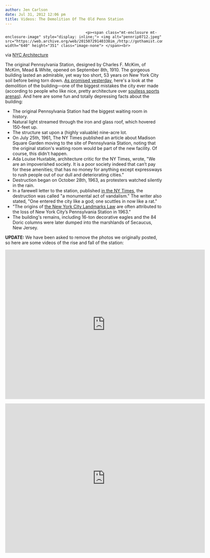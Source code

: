```yaml
---
author: Jen Carlson
date: Jul 31, 2012 12:06 pm
title: Videos: The Demolition Of The Old Penn Station
---
```


	
										<p><span class="mt-enclosure mt-enclosure-image" style="display: inline;"> <img alt="pennrip0712.jpeg" src="https://web.archive.org/web/20150729140338im_/http://gothamist.com/attachments/arts_jen/pennrip0712.jpeg" width="640" height="351" class="image-none"> </span><br>
<span class="photo_caption">via <a href="https://web.archive.org/web/20150729140338/http://www.nyc-architecture.com/GON/GON004.htm">NYC Architecture</a></span></p>

<p>The original Pennsylvania Station, designed by Charles F. McKim, of McKim, Mead &amp; White, opened on September 8th, 1910. The gorgeous building lasted an admirable, yet way too short, 53 years on New York City soil before being torn down. <a href="https://web.archive.org/web/20150729140338/http://gothamist.com/2012/07/30/tk_photos_of_old_manhattan_being_to.php#photo-2">As promised yesterday</a>, here&apos;s a look at the demolition of the building&#x2014;one of the biggest mistakes the city ever made (according to people who like nice, pretty architecture over <a href="https://web.archive.org/web/20150729140338/http://gothamist.com/2009/08/25/flashback_madison_square_garden.php#photo-1">soulless sports arenas</a>). And here are some fun and totally depressing facts about the building:</p>

<ul><li>The original Pennsylvania Station had the biggest waiting room in history.
</li><li>Natural light streamed through the iron and glass roof, which hovered 150-feet up.
</li><li>The structure sat upon a (highly valuable) nine-acre lot.
</li><li>On July 25th, 1961, The NY Times published an article about Madison Square Garden moving to the site of Pennsylvania Station, noting that the original station&apos;s waiting room would be part of the new facility. Of course, this didn&apos;t happen.
</li><li>Ada Louise Huxtable, architecture critic for the NY Times, wrote, &quot;We are an impoverished society. It is a poor society indeed that can&#x2019;t pay for these amenities; that has no money for anything except expressways to rush people out of our dull and deteriorating cities.&quot;
</li><li>Destruction began on October 28th, 1963, as protesters watched silently in the rain.
</li><li>In a farewell letter to the station, published <a href="https://web.archive.org/web/20150729140338/http://query.nytimes.com/gst/abstract.html?res=FB0D1EF93A59137B93C2AA178BD95F478685F9">in the NY Times</a>, the destruction was called &quot;a monumental act of vandalism.&quot; The writer also stated, &quot;One entered the city like a god; one scuttles in now like a rat.&quot;
</li><li>&quot;The origins of <a href="https://web.archive.org/web/20150729140338/http://gvshp.org/blog/2011/07/11/historic-preservation-101-what-is-a-landmark/">the New York City Landmarks Law</a> are often attributed to the loss of New York City&#x2019;s Pennsylvania Station in 1963.&quot;
</li><li>The building&apos;s remains, including 16-ton decorative eagles and the 84 Doric columns were later dumped into the marshlands of Secaucus, New Jersey.</li></ul>

<p><strong>UPDATE:</strong> We have been asked to remove the photos we originally posted, so here are some videos of the rise and fall of the station:</p>

<p><iframe width="640" height="480" src="https://web.archive.org/web/20150729140338if_/http://www.youtube.com/embed/uuiM6oxzp28" frameborder="0" allowfullscreen></iframe></p>

<p><iframe width="640" height="480" src="https://web.archive.org/web/20150729140338if_/http://www.youtube.com/embed/Fn1vzDqaLq4" frameborder="0" allowfullscreen></iframe></p>					
										
									
				